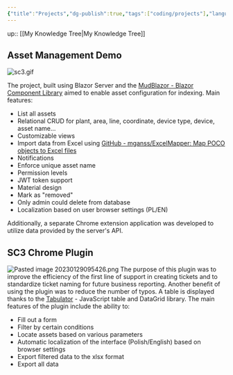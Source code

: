 ```yaml
---
{"title":"Projects","dg-publish":true,"tags":["coding/projects"],"language":"en","permalink":"/coding/my-projects/","dgPassFrontmatter":true}
---
```


up:: [[My Knowledge Tree\|My Knowledge Tree]]

## Asset Management Demo

![sc3.gif](/img/user/attachments/sc3.gif)

The project, built using Blazor Server and the [MudBlazor - Blazor Component Library](https://mudblazor.com/) aimed to enable asset configuration for indexing. 
Main features:

- List all assets
- Relational CRUD for plant, area, line, coordinate, device type, device, asset name...
- Customizable views
- Import data from Excel using [GitHub - mganss/ExcelMapper: Map POCO objects to Excel files](https://github.com/mganss/ExcelMapper)
- Notifications
- Enforce unique asset name
- Permission levels
- JWT token support
- Material design
- Mark as "removed"
- Only admin could delete from database
- Localization based on user browser settings (PL/EN)

Additionally, a separate Chrome extension application was developed to utilize data provided by the server's API.

## SC3 Chrome Plugin

![Pasted image 20230129095426.png](/img/user/attachments/Pasted%20image%2020230129095426.png)
The purpose of this plugin was to improve the efficiency of the first line of support in creating tickets and to standardize ticket naming for future business reporting. Another benefit of using the plugin was to reduce the number of typos. A table is displayed thanks to the [Tabulator](https://tabulator.info/) - JavaScript table and DataGrid library.
The main features of the plugin include the ability to:

-   Fill out a form
-   Filter by certain conditions
-   Locate assets based on various parameters
-   Automatic localization of the interface (Polish/English) based on browser settings
-   Export filtered data to the xlsx format
-   Export all data
